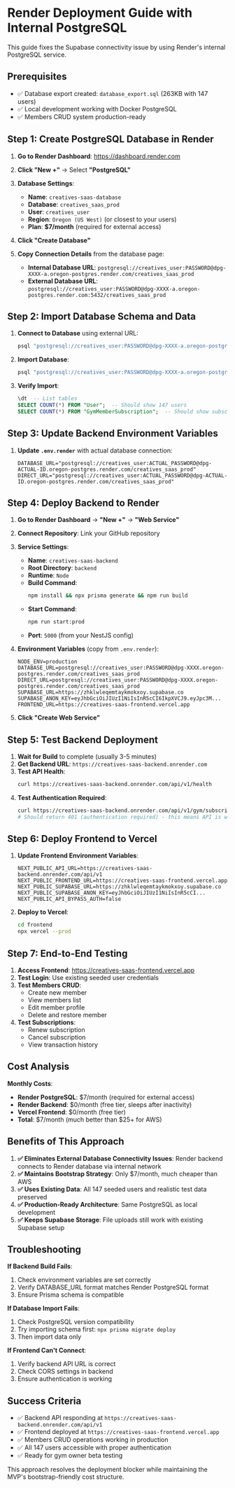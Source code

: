 # Render Deployment Guide with Internal PostgreSQL

This guide fixes the Supabase connectivity issue by using Render's internal PostgreSQL service.

## Prerequisites
- ✅ Database export created: `database_export.sql` (263KB with 147 users)
- ✅ Local development working with Docker PostgreSQL
- ✅ Members CRUD system production-ready

## Step 1: Create PostgreSQL Database in Render

1. **Go to Render Dashboard**: https://dashboard.render.com
2. **Click "New +"** → Select **"PostgreSQL"**
3. **Database Settings**:
   - **Name**: `creatives-saas-database`
   - **Database**: `creatives_saas_prod`
   - **User**: `creatives_user`
   - **Region**: `Oregon (US West)` (or closest to your users)
   - **Plan**: **$7/month** (required for external access)
   
4. **Click "Create Database"**
5. **Copy Connection Details** from the database page:
   - **Internal Database URL**: `postgresql://creatives_user:PASSWORD@dpg-XXXX-a.oregon-postgres.render.com/creatives_saas_prod`
   - **External Database URL**: `postgresql://creatives_user:PASSWORD@dpg-XXXX-a.oregon-postgres.render.com:5432/creatives_saas_prod`

## Step 2: Import Database Schema and Data

1. **Connect to Database** using external URL:
   ```bash
   psql "postgresql://creatives_user:PASSWORD@dpg-XXXX-a.oregon-postgres.render.com:5432/creatives_saas_prod"
   ```

2. **Import Database**:
   ```bash
   psql "postgresql://creatives_user:PASSWORD@dpg-XXXX-a.oregon-postgres.render.com:5432/creatives_saas_prod" < database_export.sql
   ```

3. **Verify Import**:
   ```sql
   \dt  -- List tables
   SELECT COUNT(*) FROM "User";  -- Should show 147 users
   SELECT COUNT(*) FROM "GymMemberSubscription";  -- Should show subscriptions
   ```

## Step 3: Update Backend Environment Variables

1. **Update `.env.render`** with actual database connection:
   ```env
   DATABASE_URL="postgresql://creatives_user:ACTUAL_PASSWORD@dpg-ACTUAL-ID.oregon-postgres.render.com/creatives_saas_prod"
   DIRECT_URL="postgresql://creatives_user:ACTUAL_PASSWORD@dpg-ACTUAL-ID.oregon-postgres.render.com/creatives_saas_prod"
   ```

## Step 4: Deploy Backend to Render

1. **Go to Render Dashboard** → **"New +"** → **"Web Service"**
2. **Connect Repository**: Link your GitHub repository
3. **Service Settings**:
   - **Name**: `creatives-saas-backend`
   - **Root Directory**: `backend`
   - **Runtime**: `Node`
   - **Build Command**: 
     ```bash
     npm install && npx prisma generate && npm run build
     ```
   - **Start Command**: 
     ```bash
     npm run start:prod
     ```
   - **Port**: `5000` (from your NestJS config)

4. **Environment Variables** (copy from `.env.render`):
   ```
   NODE_ENV=production
   DATABASE_URL=postgresql://creatives_user:PASSWORD@dpg-XXXX.oregon-postgres.render.com/creatives_saas_prod
   DIRECT_URL=postgresql://creatives_user:PASSWORD@dpg-XXXX.oregon-postgres.render.com/creatives_saas_prod
   SUPABASE_URL=https://zhklwleqemtaykmokxoy.supabase.co
   SUPABASE_ANON_KEY=eyJhbGciOiJIUzI1NiIsInR5cCI6IkpXVCJ9.eyJpc3M...
   FRONTEND_URL=https://creatives-saas-frontend.vercel.app
   ```

5. **Click "Create Web Service"**

## Step 5: Test Backend Deployment

1. **Wait for Build** to complete (usually 3-5 minutes)
2. **Get Backend URL**: `https://creatives-saas-backend.onrender.com`
3. **Test API Health**:
   ```bash
   curl https://creatives-saas-backend.onrender.com/api/v1/health
   ```
4. **Test Authentication Required**:
   ```bash
   curl https://creatives-saas-backend.onrender.com/api/v1/gym/subscriptions/stats
   # Should return 401 (authentication required) - this means API is working
   ```

## Step 6: Deploy Frontend to Vercel

1. **Update Frontend Environment Variables**:
   ```env
   NEXT_PUBLIC_API_URL=https://creatives-saas-backend.onrender.com/api/v1
   NEXT_PUBLIC_FRONTEND_URL=https://creatives-saas-frontend.vercel.app
   NEXT_PUBLIC_SUPABASE_URL=https://zhklwleqemtaykmokxoy.supabase.co
   NEXT_PUBLIC_SUPABASE_ANON_KEY=eyJhbGciOiJIUzI1NiIsInR5cCI...
   NEXT_PUBLIC_API_BYPASS_AUTH=false
   ```

2. **Deploy to Vercel**:
   ```bash
   cd frontend
   npx vercel --prod
   ```

## Step 7: End-to-End Testing

1. **Access Frontend**: https://creatives-saas-frontend.vercel.app
2. **Test Login**: Use existing seeded user credentials
3. **Test Members CRUD**: 
   - Create new member
   - View members list
   - Edit member profile
   - Delete and restore member
4. **Test Subscriptions**: 
   - Renew subscription
   - Cancel subscription
   - View transaction history

## Cost Analysis

**Monthly Costs**:
- **Render PostgreSQL**: $7/month (required for external access)
- **Render Backend**: $0/month (free tier, sleeps after inactivity)
- **Vercel Frontend**: $0/month (free tier)
- **Total**: $7/month (much better than $25+ for AWS)

## Benefits of This Approach

1. **✅ Eliminates External Database Connectivity Issues**: Render backend connects to Render database via internal network
2. **✅ Maintains Bootstrap Strategy**: Only $7/month, much cheaper than AWS
3. **✅ Uses Existing Data**: All 147 seeded users and realistic test data preserved
4. **✅ Production-Ready Architecture**: Same PostgreSQL as local development
5. **✅ Keeps Supabase Storage**: File uploads still work with existing Supabase setup

## Troubleshooting

**If Backend Build Fails**:
1. Check environment variables are set correctly
2. Verify DATABASE_URL format matches Render PostgreSQL format
3. Ensure Prisma schema is compatible

**If Database Import Fails**:
1. Check PostgreSQL version compatibility
2. Try importing schema first: `npx prisma migrate deploy`
3. Then import data only

**If Frontend Can't Connect**:
1. Verify backend API URL is correct
2. Check CORS settings in backend
3. Ensure authentication is working

## Success Criteria

- ✅ Backend API responding at `https://creatives-saas-backend.onrender.com/api/v1`
- ✅ Frontend deployed at `https://creatives-saas-frontend.vercel.app`
- ✅ Members CRUD operations working in production
- ✅ All 147 users accessible with proper authentication
- ✅ Ready for gym owner beta testing

This approach resolves the deployment blocker while maintaining the MVP's bootstrap-friendly cost structure.
